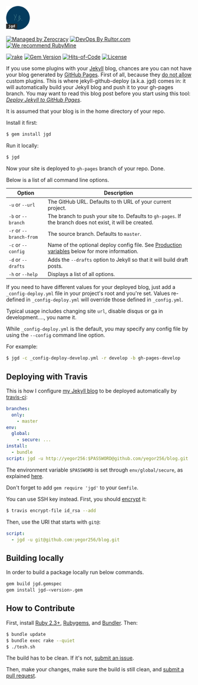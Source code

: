 <img src="/logo.svg" width="64px" height="64px"/>

[![Managed by Zerocracy](https://www.0crat.com/badge/C3RFVLU72.svg)](https://www.0crat.com/p/C3RFVLU72)
[![DevOps By Rultor.com](http://www.rultor.com/b/yegor256/jekyll-github-deploy)](http://www.rultor.com/p/yegor256/jekyll-github-deploy)
[![We recommend RubyMine](https://www.elegantobjects.org/rubymine.svg)](https://www.jetbrains.com/ruby/)

[![rake](https://github.com/yegor256/jekyll-github-deploy/actions/workflows/rake.yml/badge.svg)](https://github.com/yegor256/jekyll-github-deploy/actions/workflows/rake.yml)
[![Gem Version](https://badge.fury.io/rb/jgd.svg)](http://badge.fury.io/rb/jgd)
[![Hits-of-Code](https://hitsofcode.com/github/yegor256/jekyll-github-deploy)](https://hitsofcode.com/view/github/yegor256/jekyll-github-deploy)
[![License](https://img.shields.io/badge/license-MIT-green.svg)](https://github.com/yegor256/jekyll-github-deploy/blob/master/LICENSE.txt)

If you use some plugins with your [Jekyll](https://jekyllrb.com/) blog, chances are you can not
have your blog generated by [GitHub Pages](https://pages.github.com/).
First of all, because they [do not allow](https://help.github.com/en/articles/adding-jekyll-plugins-to-a-github-pages-site)
custom plugins.
This is where jekyll-github-deploy (a.k.a. jgd) comes in: it will
automatically build your Jekyll blog and push it to your gh-pages
branch. You may want to read this blog post before you start
using this tool:
[_Deploy Jekyll to GitHub Pages_](https://www.yegor256.com/2014/06/24/jekyll-github-deploy.html).

It is assumed that your blog is in the home directory of your repo.

Install it first:

```bash
$ gem install jgd
```

Run it locally:

```bash
$ jgd
```

Now your site is deployed to `gh-pages` branch of your repo. Done.

Below is a list of all command line options.

| Option | Description |
| -------- | ----------- |
| `-u` or `--url` | The GitHub URL. Defaults to th URL of your current project. |
| `-b` or `--branch` | The branch to push your site to. Defaults to `gh-pages`. If the branch does not exist, it will be created. |
| `-r` or `--branch-from` | The source branch. Defaults to `master`. |
| `-c` or `--config` | Name of the optional deploy config file. See [Production variables](#production-variables) below for more information. |
| `-d` or `--drafts` | Adds the `--drafts` option to Jekyll so that it will build draft posts. |
| `-h` or `--help` | Displays a list of all options. |

If you need to have different values for your deployed blog, just add a
`_config-deploy.yml` file in your project's root and you're set. Values
re-defined in `_config-deploy.yml` will override those defined in
`_config.yml`.

Typical usage includes changing site `url`, disable disqus or ga in
development...., you name it.

While `_config-deploy.yml` is the default, you may specify any config
file by using the `--config` command line option.

For example:
```sh
$ jgd -c _config-deploy-develop.yml -r develop -b gh-pages-develop
```

## Deploying with Travis

This is how I configure [my Jekyll blog](https://github.com/yegor256/blog)
to be deployed automatically by [travis-ci](http://www.travis-ci.org):

```yaml
branches:
  only:
    - master
env:
  global:
    - secure: ...
install:
  - bundle
script: jgd -u http://yegor256:$PASSWORD@github.com/yegor256/blog.git
```

The environment variable `$PASSWORD` is set through
`env/global/secure`, as explained
[here](http://docs.travis-ci.com/user/encryption-keys/).

Don't forget to add `gem require 'jgd'` to your `Gemfile`.

You can use SSH key instead. First, you should [encrypt](https://docs.travis-ci.com/user/encrypting-files/) it:

```bash
$ travis encrypt-file id_rsa --add
```

Then, use the URI that starts with `git@`:

```yaml
script:
  - jgd -u git@github.com:yegor256/blog.git
```

## Building locally

In order to build a package locally run below commands.

```bash
gem build jgd.gemspec
gem install jgd-<version>.gem
```

## How to Contribute

First, install
[Ruby 2.3+](https://www.ruby-lang.org/en/documentation/installation/),
[Rubygems](https://rubygems.org/pages/download),
and
[Bundler](https://bundler.io/).
Then:

```bash
$ bundle update
$ bundle exec rake --quiet
$ ./tesh.sh
```

The build has to be clean. If it's not, [submit an issue](https://github.com/zold-io/out/issues).

Then, make your changes, make sure the build is still clean,
and [submit a pull request](https://www.yegor256.com/2014/04/15/github-guidelines.html).
